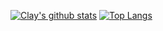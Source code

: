 [![Clay's github stats](https://github-readme-stats.vercel.app/api?username=ccs96307&theme=gruvbox)](https://github.com/ccs96307/github-readme-stats)
[![Top Langs](https://github-readme-stats.vercel.app/api/top-langs/?username=ccs96307&layout=compact&theme=gruvbox&langs_count=8)](https://github.com/ccs96307/github-readme-stats)
